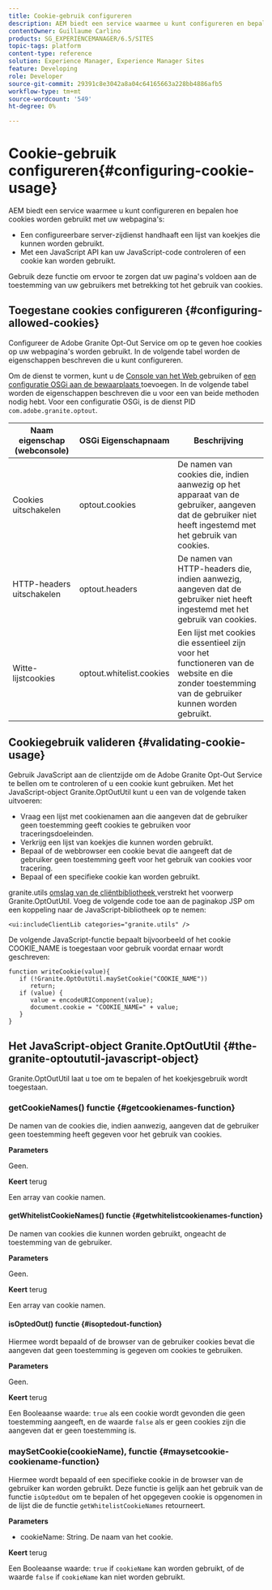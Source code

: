 ```yaml
---
title: Cookie-gebruik configureren
description: AEM biedt een service waarmee u kunt configureren en bepalen hoe cookies worden gebruikt met uw webpagina's.
contentOwner: Guillaume Carlino
products: SG_EXPERIENCEMANAGER/6.5/SITES
topic-tags: platform
content-type: reference
solution: Experience Manager, Experience Manager Sites
feature: Developing
role: Developer
source-git-commit: 29391c8e3042a8a04c64165663a228bb4886afb5
workflow-type: tm+mt
source-wordcount: '549'
ht-degree: 0%

---
```


# Cookie-gebruik configureren{#configuring-cookie-usage}

AEM biedt een service waarmee u kunt configureren en bepalen hoe cookies worden gebruikt met uw webpagina&#39;s:

* Een configureerbare server-zijdienst handhaaft een lijst van koekjes die kunnen worden gebruikt.
* Met een JavaScript API kan uw JavaScript-code controleren of een cookie kan worden gebruikt.

Gebruik deze functie om ervoor te zorgen dat uw pagina&#39;s voldoen aan de toestemming van uw gebruikers met betrekking tot het gebruik van cookies.

## Toegestane cookies configureren {#configuring-allowed-cookies}

Configureer de Adobe Granite Opt-Out Service om op te geven hoe cookies op uw webpagina&#39;s worden gebruikt. In de volgende tabel worden de eigenschappen beschreven die u kunt configureren.

Om de dienst te vormen, kunt u de [ Console van het Web ](/help/sites-deploying/configuring-osgi.md#osgi-configuration-with-the-web-console) gebruiken of [ een configuratie OSGi aan de bewaarplaats ](/help/sites-deploying/configuring-osgi.md#adding-a-new-configuration-to-the-repository) toevoegen. In de volgende tabel worden de eigenschappen beschreven die u voor een van beide methoden nodig hebt. Voor een configuratie OSGi, is de dienst PID `com.adobe.granite.optout`.

| Naam eigenschap (webconsole) | OSGi Eigenschapnaam | Beschrijving |
|---|---|---|
| Cookies uitschakelen | optout.cookies | De namen van cookies die, indien aanwezig op het apparaat van de gebruiker, aangeven dat de gebruiker niet heeft ingestemd met het gebruik van cookies. |
| HTTP-headers uitschakelen | optout.headers | De namen van HTTP-headers die, indien aanwezig, aangeven dat de gebruiker niet heeft ingestemd met het gebruik van cookies. |
| Witte-lijstcookies | optout.whitelist.cookies | Een lijst met cookies die essentieel zijn voor het functioneren van de website en die zonder toestemming van de gebruiker kunnen worden gebruikt. |

## Cookiegebruik valideren {#validating-cookie-usage}

Gebruik JavaScript aan de clientzijde om de Adobe Granite Opt-Out Service te bellen om te controleren of u een cookie kunt gebruiken. Met het JavaScript-object Granite.OptOutUtil kunt u een van de volgende taken uitvoeren:

* Vraag een lijst met cookienamen aan die aangeven dat de gebruiker geen toestemming geeft cookies te gebruiken voor traceringsdoeleinden.
* Verkrijg een lijst van koekjes die kunnen worden gebruikt.
* Bepaal of de webbrowser een cookie bevat die aangeeft dat de gebruiker geen toestemming geeft voor het gebruik van cookies voor tracering.
* Bepaal of een specifieke cookie kan worden gebruikt.

granite.utils [ omslag van de cliëntbibliotheek ](/help/sites-developing/clientlibs.md#referencing-client-side-libraries) verstrekt het voorwerp Granite.OptOutUtil. Voeg de volgende code toe aan de paginakop JSP om een koppeling naar de JavaScript-bibliotheek op te nemen:

`<ui:includeClientLib categories="granite.utils" />`

De volgende JavaScript-functie bepaalt bijvoorbeeld of het cookie COOKIE_NAME is toegestaan voor gebruik voordat ernaar wordt geschreven:

```
function writeCookie(value){
   if (!Granite.OptOutUtil.maySetCookie("COOKIE_NAME"))
      return;
   if (value) {
      value = encodeURIComponent(value);
      document.cookie = "COOKIE_NAME=" + value;
   }
}
```

## Het JavaScript-object Granite.OptOutUtil {#the-granite-optoututil-javascript-object}

Granite.OptOutUtil laat u toe om te bepalen of het koekjesgebruik wordt toegestaan.

### getCookieNames() functie {#getcookienames-function}

De namen van de cookies die, indien aanwezig, aangeven dat de gebruiker geen toestemming heeft gegeven voor het gebruik van cookies.

**Parameters**

Geen.

**Keert** terug

Een array van cookie namen.

#### getWhitelistCookieNames() functie {#getwhitelistcookienames-function}

De namen van cookies die kunnen worden gebruikt, ongeacht de toestemming van de gebruiker.

**Parameters**

Geen.

**Keert** terug

Een array van cookie namen.

#### isOptedOut() functie {#isoptedout-function}

Hiermee wordt bepaald of de browser van de gebruiker cookies bevat die aangeven dat geen toestemming is gegeven om cookies te gebruiken.

**Parameters**

Geen.

**Keert** terug

Een Booleaanse waarde: `true` als een cookie wordt gevonden die geen toestemming aangeeft, en de waarde `false` als er geen cookies zijn die aangeven dat er geen toestemming is.

### maySetCookie(cookieName), functie {#maysetcookie-cookiename-function}

Hiermee wordt bepaald of een specifieke cookie in de browser van de gebruiker kan worden gebruikt. Deze functie is gelijk aan het gebruik van de functie `isOptedOut` om te bepalen of het opgegeven cookie is opgenomen in de lijst die de functie `getWhitelistCookieNames` retourneert.

**Parameters**

* cookieName: String. De naam van het cookie.

**Keert** terug

Een Booleaanse waarde: `true` if `cookieName` kan worden gebruikt, of de waarde `false` if `cookieName` kan niet worden gebruikt.

